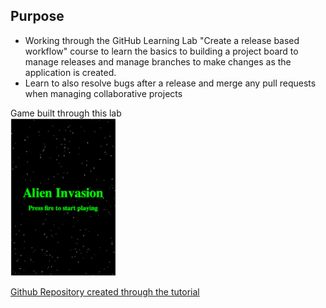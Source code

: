 ## Purpose

- Working through the GitHub Learning Lab "Create a release based workflow" course to learn the basics to building a project board to manage releases and manage branches to make changes as the application is created. 
- Learn to also resolve bugs after a release and merge any pull requests when managing collaborative projects

Game built through this lab  
![Screenshot](GameDisplay.png)  

[Github Repository created through the tutorial](https://github.com/Jiah-design/release-based-workflow)



